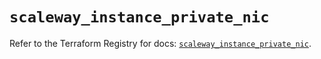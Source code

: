 # `scaleway_instance_private_nic`

Refer to the Terraform Registry for docs: [`scaleway_instance_private_nic`](https://registry.terraform.io/providers/scaleway/scaleway/2.59.0/docs/resources/instance_private_nic).
